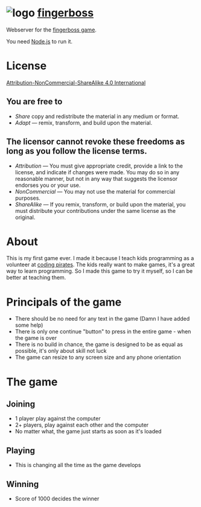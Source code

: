 # ![logo](http://fingerboss.com/favicon-32x32.png) [fingerboss](http://www.fingerboss.com)

Webserver for the [fingerboss game](http://fingerboss.com).

You need [Node.js](http://nodejs.org) to run it.

# License
[Attribution-NonCommercial-ShareAlike 4.0 International](http://creativecommons.org/licenses/by-nc-sa/4.0/)

## You are free to
- *Share* copy and redistribute the material in any medium or format. 
- *Adapt* — remix, transform, and build upon the material. 

## The licensor cannot revoke these freedoms as long as you follow the license terms.
- *Attribution* — You must give appropriate credit, provide a link to the license, and indicate if changes were made. You may do so in any reasonable manner, but not in any way that suggests the licensor endorses you or your use.
- *NonCommercial* — You may not use the material for commercial purposes.
- *ShareAlike* — If you remix, transform, or build upon the material, you must distribute your contributions under the same license as the original.

# About
This is my first game ever. I made it because I teach kids programming as a volunteer at 
[coding pirates](http://codingpirates.dk/).
The kids really want to make games, it's a great way to learn programming. So I made this game to try it myself, so
I can be better at teaching them.

# Principals of the game
- There should be no need for any text in the game (Damn I have added some help)
- There is only one continue "button" to press in the entire game - when the game is over
- There is no build in chance, the game is designed to be as equal as possible, it's only about skill not luck
- The game can resize to any screen size and any phone orientation

# The game

## Joining
- 1 player play against the computer
- 2+ players, play against each other and the computer
- No matter what, the game just starts as soon as it's loaded

## Playing
- This is changing all the time as the game develops

## Winning
- Score of 1000 decides the winner
